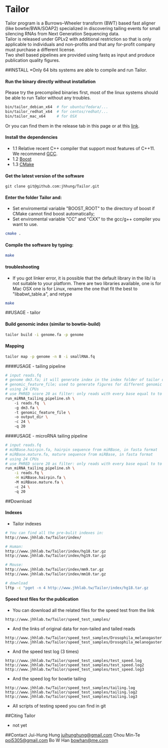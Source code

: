 Tailor
=========
Tailor program is a Burrows–Wheeler transform (BWT) based fast aligner (like bowtie/BWA/SOAP2) specialized in discovering tailing events for small silencing RNAs from Next Generation Sequencing data.   
Tailor is released under GPLv2 with additional restriction so that is only applicable to individuals and non-profits and that any for-profit company must purchase a different license.   
Two shell based pipelines are provided using fastq as input and produce publication quality figures.    

##INSTALL
*Only 64 bits systems are able to compile and run Tailor.    
#### Run the binary directly without installation 
Please try the precompiled binaries first, most of the linux systems should be able to run Tailor without any troubles.
```bash
bin/tailor_debian_x64  # for ubuntu/fedara/...
bin/tailor_redhat_x64  # for centos/redhat/...
bin/tailor_mac_x64     # for OSX
```
Or you can find them in the release tab in this page or at this [link](https://github.com/jhhung/Tailor/releases).

#### Install the dependencies
- 1.1 Relative recent C++ compiler that support most features of C++11. We recommend [GCC](http://gcc.gnu.org/).
- 1.2 [Boost](http://www.boost.org/users/download/)
- 1.3 [CMake](http://www.cmake.org/)

#### Get the latest version of the software
```
git clone git@github.com:jhhung/Tailor.git
```

#### Enter the folder Tailor and:
- Set enviromental variable "BOOST_ROOT" to the directory of boost if CMake cannot find boost automatically;
- Set enviromental variable "CC" and "CXX" to the gcc/g++ compiler you want to use.	
```bash
cmake .
```

#### Compile the software by typing:
``` bash
make
```

#### troubleshooting
- If you got linker error, it is possible that the default library in the lib/ is not suitable to your platform. 
 There are two libraries available, one is for Mac OSX one is for Linux, rename the one that fit the best to "libabwt_table.a",
 and retype 

```bash
make
```
	
##USAGE - tailor

#### Build genomic index (similar to bowtie-build)

```bash
tailor build -i genome.fa -p genome
```

#### Mapping 

```bash
tailor map -p genome -n 8 -i smallRNA.fq
```

####USAGE - tailing pipeline

```bash
# input reads.fq
# genome dm3.fa; it will generate index in the index folder of tailor directory, if it doesn't exist
# genomic_feature_file; used to generate figures for different genomic features (exon, intron...). See our example in the folder to make such file
# using 24 CPUs
# use PHRED score 20 as filter: only reads with every base equal to to higher than 20 pass the filter and enters the pipeline
run_miRNA_tailing_pipeline.sh \ 
	-i reads.fq  \ 
	-g dm3.fa \ 
	-t genomic_feature_file \ 
	-o output_dir \ 
	-c 24 \ 
	-q 20
```

####USAGE - microRNA tailing pipeline

```bash
# input reads.fq
# miRBase.hairpin.fa, hairpin sequence from miRBase, in fasta format
# miRBase.mature.fa, mature sequence from miRBase, in fasta format
# using 24 CPUs
# use PHRED score 20 as filter: only reads with every base equal to to higher than 20 pass the filter and enters the pipeline
run_miRNA_tailing_pipeline.sh \
	-i reads.fq \
	-H miRBase.hairpin.fa \ 
	-M miRBase.mature.fa \ 
	-c 24 \ 
	-q 20
```

##Download

#### Indexes

- Tailor indexes

```bash
# You can find all the pre-bulit indexes in:
http://www.jhhlab.tw/Tailor/index/

# Human:
http://www.jhhlab.tw/Tailor/index/hg18.tar.gz
http://www.jhhlab.tw/Tailor/index/hg19.tar.gz

# Mouse:
http://www.jhhlab.tw/Tailor/index/mm9.tar.gz
http://www.jhhlab.tw/Tailor/index/mm10.tar.gz

# download
lftp -c "pget -n 4 http://www.jhhlab.tw/Tailor/index/hg18.tar.gz
```

#### Speed test files for the publication

- You can download all the related files for the speed test from the link

```
http://www.jhhlab.tw/Tailor/speed_test_samples/
```

- And the links of original data for non-tailed and tailed reads

```
http://www.jhhlab.tw/Tailor/speed_test_samples/Drosophila_melanogaster.2m.fq
http://www.jhhlab.tw/Tailor/speed_test_samples/Drosophila_melanogaster.all.randomeTailed.fq
```

- And the speed test log (3 times)

```
http://www.jhhlab.tw/Tailor/speed_test_samples/test_speed.log
http://www.jhhlab.tw/Tailor/speed_test_samples/test_speed.log2
http://www.jhhlab.tw/Tailor/speed_test_samples/test_speed.log3
```

- And the speed log for bowtie tailing

```
http://www.jhhlab.tw/Tailor/speed_test_samples/tailing.log
http://www.jhhlab.tw/Tailor/speed_test_samples/tailing.log2
http://www.jhhlab.tw/Tailor/speed_test_samples/tailing.log3
```

- All scripts of testing speed you can find in git

##Citing Tailor
* not yet

##Contact
	Jui-Hung Hung <juihunghung@gmail.com>
	Chou Min-Te <poi5305@gmail.com>
	Bo W Han <bowhan@me.com>
